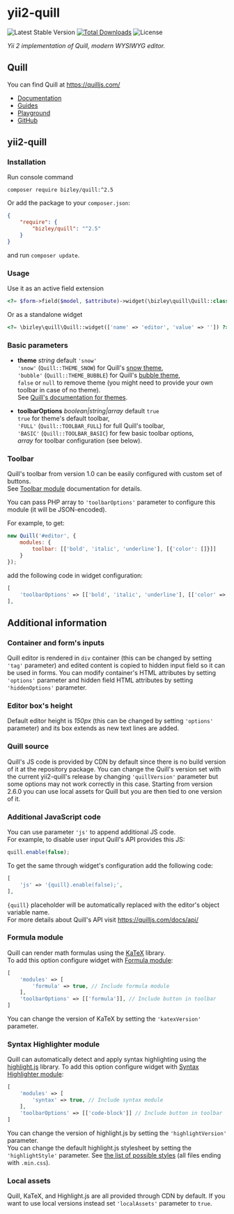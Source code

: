 # yii2-quill

![Latest Stable Version](https://img.shields.io/packagist/v/bizley/quill.svg)
[![Total Downloads](https://img.shields.io/packagist/dt/bizley/quill.svg)](https://packagist.org/packages/bizley/quill)
![License](https://img.shields.io/packagist/l/bizley/quill.svg)

*Yii 2 implementation of Quill, modern WYSIWYG editor.*

## Quill

You can find Quill at https://quilljs.com/  
- [Documentation](https://quilljs.com/docs/quickstart/)
- [Guides](https://quilljs.com/guides/why-quill/)
- [Playground](https://quilljs.com/playground/)
- [GitHub](https://github.com/quilljs/quill)

## yii2-quill

### Installation

Run console command

```
composer require bizley/quill:^2.5
```

Or add the package to your `composer.json`:

```json
{
    "require": {
        "bizley/quill": "^2.5"
    }
}
```

and run `composer update`.

### Usage

Use it as an active field extension  

```php
<?= $form->field($model, $attribute)->widget(\bizley\quill\Quill::class, []) ?>
```

Or as a standalone widget

```php  
<?= \bizley\quill\Quill::widget(['name' => 'editor', 'value' => '']) ?>
```

### Basic parameters

 - **theme** *string* default `'snow'`  
   `'snow'` (`Quill::THEME_SNOW`) for Quill's [snow theme](https://quilljs.com/docs/themes/#snow),  
   `'bubble'` (`Quill::THEME_BUBBLE`) for Quill's [bubble theme](https://quilljs.com/docs/themes/#bubble),  
   `false` or `null` to remove theme (you might need to provide your own toolbar in case of no theme).  
   See [Quill's documentation for themes](https://quilljs.com/docs/themes/).

 - **toolbarOptions** *boolean|string|array* default `true`  
   `true` for theme's default toolbar,  
   `'FULL'` (`Quill::TOOLBAR_FULL`) for full Quill's toolbar,  
   `'BASIC'` (`Quill::TOOLBAR_BASIC`) for few basic toolbar options,  
   *array* for toolbar configuration (see below).  

### Toolbar

Quill's toolbar from version 1.0 can be easily configured with custom set of buttons.  
See [Toolbar module](https://quilljs.com/docs/modules/toolbar/) documentation for details.

You can pass PHP array to `'toolbarOptions'` parameter to configure this module (it will be JSON-encoded).

For example, to get:

```js
new Quill('#editor', {
    modules: {
        toolbar: [['bold', 'italic', 'underline'], [{'color': []}]]
    }
});
```

add the following code in widget configuration:

```php
[
    'toolbarOptions' => [['bold', 'italic', 'underline'], [['color' => []]]],
],
```

## Additional information

### Container and form's inputs

Quill editor is rendered in `div` container (this can be changed by setting `'tag'` parameter) and edited content is 
copied to hidden input field so it can be used in forms. You can modify container's HTML attributes by setting 
`'options'` parameter and hidden field HTML attributes by setting `'hiddenOptions'` parameter. 

### Editor box's height

Default editor height is *150px* (this can be changed by setting `'options'` parameter) and its box extends as new text 
lines are added.

### Quill source

Quill's JS code is provided by CDN by default since there is no build version of it at the repository package. You can 
change the Quill's version set with the current yii2-quill's release by changing `'quillVersion'` parameter but some 
options may not work correctly in this case. Starting from version 2.6.0 you can use local assets for Quill but you are 
then tied to one version of it.

### Additional JavaScript code

You can use parameter `'js'` to append additional JS code.  
For example, to disable user input Quill's API provides this JS:

```js
quill.enable(false);
```

To get the same through widget's configuration add the following code:

```php
[
    'js' => '{quill}.enable(false);',
],
```

`{quill}` placeholder will be automatically replaced with the editor's object variable name.  
For more details about Quill's API visit https://quilljs.com/docs/api/

### Formula module

Quill can render math formulas using the [KaTeX](https://khan.github.io/KaTeX/) library.  
To add this option configure widget with [Formula module](https://quilljs.com/docs/modules/formula/):

```php
[
    'modules' => [
        'formula' => true, // Include formula module
    ],
    'toolbarOptions' => [['formula']], // Include button in toolbar
]
```

You can change the version of KaTeX by setting the `'katexVersion'` parameter.

### Syntax Highlighter module

Quill can automatically detect and apply syntax highlighting using the [highlight.js](https://highlightjs.org/) library.
To add this option configure widget with [Syntax Highlighter module](https://quilljs.com/docs/modules/syntax/):

```php
[
    'modules' => [
        'syntax' => true, // Include syntax module
    ],
    'toolbarOptions' => [['code-block']] // Include button in toolbar
]
```

You can change the version of highlight.js by setting the `'highlightVersion'` parameter.  
You can change the default highlight.js stylesheet by setting the `'highlightStyle'` parameter. 
See [the list of possible styles](https://github.com/isagalaev/highlight.js/tree/master/src/styles) (all files ending 
with `.min.css`).

### Local assets

Quill, KaTeX, and Highlight.js are all provided through CDN by default. If you want to use local versions instead set 
`'localAssets'` parameter to `true`.
